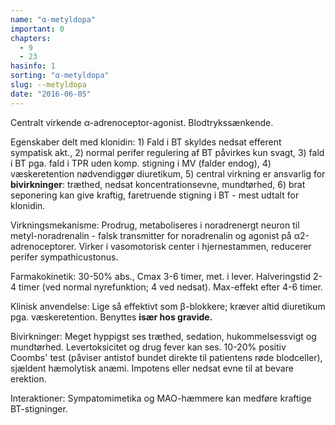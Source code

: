 ```yaml
---
name: "α-metyldopa"
important: 0
chapters:
  - 9
  - 23
hasinfo: 1
sorting: "α-metyldopa"
slug: --metyldopa
date: "2016-06-05"
---
```


Centralt virkende α-adrenoceptor-agonist. Blodtrykssænkende.

Egenskaber delt med klonidin: 1) Fald i BT skyldes nedsat efferent sympatisk akt., 2) normal perifer regulering af BT påvirkes kun svagt, 3) fald i BT pga. fald i TPR uden komp. stigning i MV (falder endog), 4) væskeretention nødvendiggør diuretikum, 5) central virkning er ansvarlig for <b>bivirkninger</b>: træthed, nedsat koncentrationsevne, mundtørhed, 6) brat seponering kan give kraftig, faretruende stigning i BT - mest udtalt for klonidin.

Virkningsmekanisme: Prodrug, metaboliseres i noradrenergt neuron til metyl-noradrenalin - falsk transmitter for noradrenalin og agonist på α2-adrenoceptorer. Virker i vasomotorisk center i hjernestammen, reducerer perifer sympathicustonus.

Farmakokinetik: 30-50% abs., Cmax 3-6 timer, met. i lever. Halveringstid 2-4 timer (ved normal nyrefunktion; 4 ved nedsat). Max-effekt efter 4-6 timer.

Klinisk anvendelse: Lige så effektivt som β-blokkere; kræver altid diuretikum pga. væskeretention. Benyttes <b>især hos gravide.</b>

Bivirkninger: Meget hyppigst ses træthed, sedation, hukommelsessvigt og mundtørhed. Levertoksicitet og drug fever kan ses. 10-20% positiv Coombs' test (påviser antistof bundet direkte til patientens røde blodceller), sjældent hæmolytisk anæmi. Impotens eller nedsat evne til at bevare erektion.

Interaktioner: Sympatomimetika og MAO-hæmmere kan medføre kraftige BT-stigninger.
